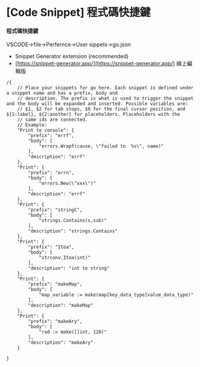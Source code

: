 # \[Code Snippet] 程式碼快捷鍵

#### 程式碼快捷鍵

VSCODE->file->Perfernce->User sippets->go.json

* Snippet Generator extension (recommended)
* [https://snippet-generator.app/](https://snippet-generator.app/) 線上編輯版

```
/{
	// Place your snippets for go here. Each snippet is defined under a snippet name and has a prefix, body and 
	// description. The prefix is what is used to trigger the snippet and the body will be expanded and inserted. Possible variables are:
	// $1, $2 for tab stops, $0 for the final cursor position, and ${1:label}, ${2:another} for placeholders. Placeholders with the 
	// same ids are connected.
	// Example:
	"Print to console": {
		"prefix": "errf",
		"body": [
			"errors.Wrapf(cause, \"failed to  %s\", name)"
		],
		"description": "errf"
	},
	"Print": {
		"prefix": "errn",
		"body": [
			"errors.New(\"xxx\")"
		],
		"description": "errf"
	},
	"Print": {
		"prefix": "stringC",
		"body": [
			"strings.Contains(s,sub)"
		],
		"description": "strings.Contains"
	},
	"Print": {
		"prefix": "Itoa",
		"body": [
			"strconv.Itoa(int)"
		],
		"description": "int to string"
	},
	"Print": {
		"prefix": "makeMap",
		"body": [
			"map_variable := make(map[key_data_type]value_data_type)"
		],
		"description": "makeMap"
	},
	"Print": {
		"prefix": "makeAry",
		"body": [
			"rad := make([]int, 128)"
		],
		"description": "makeAry"
	}
	
}
```
